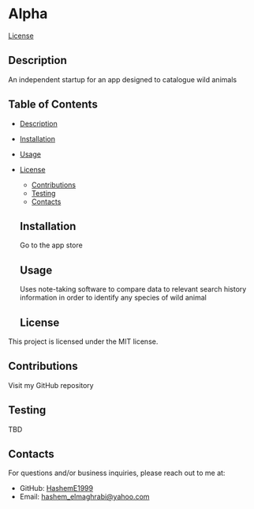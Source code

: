 # Alpha
  [License](https://img.shields.io/badge/license-MIT-blue.svg)

  ## Description
  An independent startup for an app designed to catalogue wild animals

  ## Table of Contents
  - [Description](#description)
  - [Installation](#installation)
  - [Usage](#usage)
  
- [License](#license)

  - [Contributions](#contributions)
  - [Testing](#testing)
  - [Contacts](#contacts)

  ## Installation
  Go to the app store

  ## Usage
  Uses note-taking software to compare data to relevant search history information in order to identify any species of wild animal

    ## License
This project is licensed under the MIT license.

  ## Contributions
  Visit my GitHub repository

  ## Testing
  TBD

  ## Contacts
  For questions and/or business inquiries, please reach out to me at:
  - GitHub: [HashemE1999](https://github.com/HashemE1999)
  - Email: [hashem_elmaghrabi@yahoo.com](mailto:hashem_elmaghrabi@yahoo.com)
